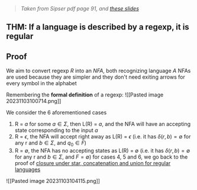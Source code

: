 >*Taken from Sipser pdf page 91, and [these slides](obsidian://open?vault=various-acsai&file=slides%2F03%20-%20regular%20expressions.pdf)*

## THM: **If a language is described by a regexp, it is regular**

## Proof

We aim to convert regexp *R* into an *NFA*, both recognizing language *A*
NFAs are used because they are simpler and they don't need exiting arrows for every symbol in the alphabet

Remembering the **formal definition** of a regexp:
![[Pasted image 20231103100714.png]]

We consider the 6 aforementioned cases

1. R = $a$ for some $a \in \Sigma$, then L(R) = $a$, and the NFA will have an accepting state corresponding to the input $a$
2. R = $\epsilon$, the NFA will accept right away as L(R) = $\epsilon$ (i.e. it has $\delta(r,b) = \emptyset$ for any r and $b \in \Sigma$, and $q_0 \in F$)
3. R = $\emptyset$, the NFA has no accepting states as L(R) = $\emptyset$ (i.e. it has $\delta(r,b) = \emptyset$ for any r and $b \in \Sigma$, and $F = \emptyset$)
for cases 4, 5 and 6, we go back to the proof of [closure under star, concatenation and union for regular languages](obsidian://open?vault=various-acsai&file=notes%20%26%20proofs%2F18%2C%2024%2F02%20-%20Closure%20of%20RL%20under%20star%2C%20concatenation%20and%20union)

![[Pasted image 20231103104115.png]]

